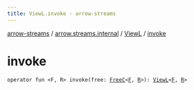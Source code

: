 ```yaml
---
title: ViewL.invoke - arrow-streams
---
```


[arrow-streams](../../index.html) / [arrow.streams.internal](../index.html) / [ViewL](index.html) / [invoke](./invoke.html)

# invoke

`operator fun <F, R> invoke(free: `[`FreeC`](../-free-c/index.html)`<`[`F`](invoke.html#F)`, `[`R`](invoke.html#R)`>): `[`ViewL`](index.html)`<`[`F`](invoke.html#F)`, `[`R`](invoke.html#R)`>`